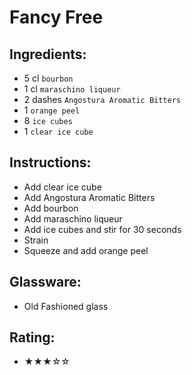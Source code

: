 # Fancy Free

## Ingredients:
- 5 cl `bourbon`
- 1 cl `maraschino liqueur`
- 2 dashes `Angostura Aromatic Bitters`
- 1 `orange peel`
- 8 `ice cubes`
- 1 `clear ice cube`

## Instructions:
- Add clear ice cube
- Add Angostura Aromatic Bitters
- Add bourbon
- Add maraschino liqueur
- Add ice cubes and stir for 30 seconds
- Strain
- Squeeze and add orange peel

## Glassware:
- Old Fashioned glass

## Rating:
- ★★★☆☆